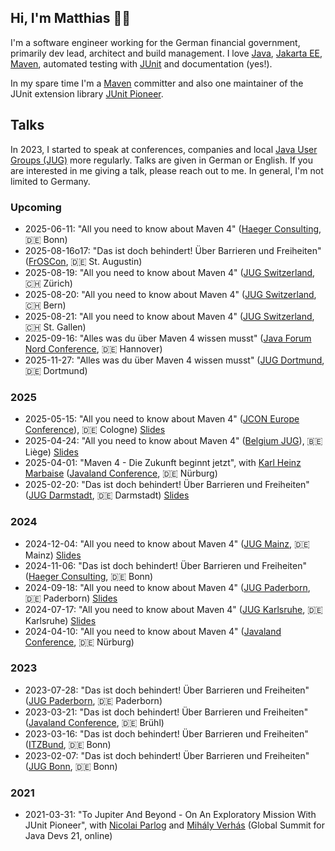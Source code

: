 ## Hi, I'm Matthias 👨‍💻

I'm a software engineer working for the German financial government, primarily dev lead, architect and build management.
I love [Java](https://www.java.com/), [Jakarta EE](https://jakarta.ee/), [Maven](https://maven.apache.org/), automated testing with [JUnit](https://junit.org/junit5/) and documentation (yes!).

In my spare time I'm a [Maven](https://maven.apache.org/) committer and also one maintainer of the JUnit extension library [JUnit Pioneer](https://junit-pioneer.org/).

## Talks
In 2023, I started to speak at conferences, companies and local [Java User Groups (JUG)](https://dev.java/community/jugs/) more regularly.
Talks are given in German or English.
If you are interested in me giving a talk, please reach out to me.
In general, I'm not limited to Germany.


### Upcoming

* 2025-06-11: "All you need to know about Maven 4" ([Haeger Consulting](https://www.haeger-consulting.de/), 🇩🇪 Bonn)
* 2025-08-16o17: "Das ist doch behindert! Über Barrieren und Freiheiten" ([FrOSCon](https://froscon.org/), 🇩🇪 St. Augustin)
* 2025-08-19: "All you need to know about Maven 4" ([JUG Switzerland](https://www.jug.ch/), 🇨🇭 Zürich)
* 2025-08-20: "All you need to know about Maven 4" ([JUG Switzerland](https://www.jug.ch/), 🇨🇭 Bern)
* 2025-08-21: "All you need to know about Maven 4" ([JUG Switzerland](https://www.jug.ch/), 🇨🇭 St. Gallen)
* 2025-09-16: "Alles was du über Maven 4 wissen musst" ([Java Forum Nord Conference](https://javaforumnord.de/), 🇩🇪 Hannover)
* 2025-11-27: "Alles was du über Maven 4 wissen musst" ([JUG Dortmund](https://www.meetup.com/de-DE/jug-dortmund/), 🇩🇪 Dortmund)

### 2025

* 2025-05-15: "All you need to know about Maven 4" ([JCON Europe Conference](https://2025.europe.jcon.one/)), 🇩🇪 Cologne) [Slides](https://speakerdeck.com/runningjava/all-you-need-to-know-about-maven-4-at-jcon-2025-2025-05-15)
* 2025-04-24: "All you need to know about Maven 4" ([Belgium JUG](https://www.meetup.com/belgian-java-user-group/)), 🇧🇪 Liège) [Slides](https://speakerdeck.com/runningjava/all-you-need-to-know-about-maven-4-at-belgium-jug)
* 2025-04-01: "Maven 4 - Die Zukunft beginnt jetzt", with [Karl Heinz Marbaise](https://github.com/khmarbaise) ([Javaland Conference](https://www.javaland.eu/), 🇩🇪 Nürburg) 
* 2025-02-20: "Das ist doch behindert! Über Barrieren und Freiheiten" ([JUG Darmstadt](https://www.jug-da.de/), 🇩🇪 Darmstadt) [Slides](https://speakerdeck.com/runningjava/das-ist-doch-behindert-uber-barrieren-und-freiheiten)

### 2024

* 2024-12-04: "All you need to know about Maven 4" ([JUG Mainz](https://www.jug-mz.de/), 🇩🇪 Mainz) [Slides](https://speakerdeck.com/runningjava/all-you-need-to-know-about-maven-4-at-jug-mainz-2024-12-04)
* 2024-11-06: "Das ist doch behindert! Über Barrieren und Freiheiten" ([Haeger Consulting](https://www.haeger-consulting.de/), 🇩🇪 Bonn)
* 2024-09-18: "All you need to know about Maven 4" ([JUG Paderborn](https://jug-pb.gitlab.io/), 🇩🇪 Paderborn) [Slides](https://speakerdeck.com/runningjava/all-you-need-to-know-about-maven-4-at-jug-paderborn-2024-09-18)
* 2024-07-17: "All you need to know about Maven 4" ([JUG Karlsruhe](https://jug-karlsruhe.de/), 🇩🇪 Karlsruhe) [Slides](https://speakerdeck.com/runningjava/all-you-need-to-know-about-maven-4-at-jug-karlsruhe-2024-07-17)
* 2024-04-10: "All you need to know about Maven 4" ([Javaland Conference](https://www.javaland.eu/), 🇩🇪 Nürburg)

### 2023

* 2023-07-28: "Das ist doch behindert! Über Barrieren und Freiheiten" ([JUG Paderborn](https://jug-pb.gitlab.io/), 🇩🇪 Paderborn)
* 2023-03-21: "Das ist doch behindert! Über Barrieren und Freiheiten" ([Javaland Conference](https://www.javaland.eu/), 🇩🇪 Brühl)
* 2023-03-16: "Das ist doch behindert! Über Barrieren und Freiheiten" ([ITZBund](https://www.itzbund.de/), 🇩🇪 Bonn)
* 2023-02-07: "Das ist doch behindert! Über Barrieren und Freiheiten" ([JUG Bonn](https://www.meetup.com/de-DE/jug-bonn/), 🇩🇪 Bonn)

### 2021

* 2021-03-31: "To Jupiter And Beyond - On An Exploratory Mission With JUnit Pioneer", with [Nicolai Parlog](https://nipafx.dev/) and [Mihály Verhás](https://github.com/Michael1993) (Global Summit for Java Devs 21, online) 
